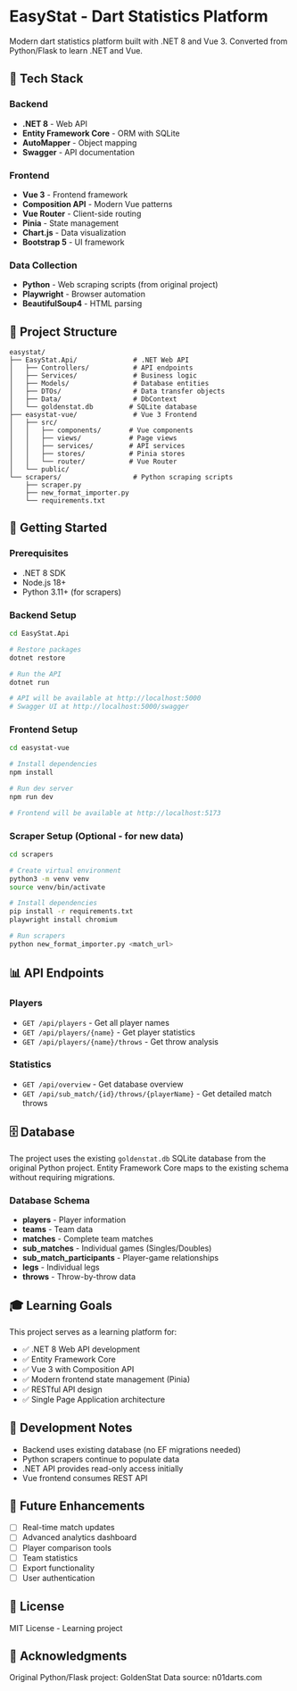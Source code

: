 # EasyStat - Dart Statistics Platform

Modern dart statistics platform built with .NET 8 and Vue 3. Converted from Python/Flask to learn .NET and Vue.

## 🎯 Tech Stack

### Backend
- **.NET 8** - Web API
- **Entity Framework Core** - ORM with SQLite
- **AutoMapper** - Object mapping
- **Swagger** - API documentation

### Frontend
- **Vue 3** - Frontend framework
- **Composition API** - Modern Vue patterns
- **Vue Router** - Client-side routing
- **Pinia** - State management
- **Chart.js** - Data visualization
- **Bootstrap 5** - UI framework

### Data Collection
- **Python** - Web scraping scripts (from original project)
- **Playwright** - Browser automation
- **BeautifulSoup4** - HTML parsing

## 📁 Project Structure

```
easystat/
├── EasyStat.Api/              # .NET Web API
│   ├── Controllers/           # API endpoints
│   ├── Services/              # Business logic
│   ├── Models/                # Database entities
│   ├── DTOs/                  # Data transfer objects
│   ├── Data/                  # DbContext
│   └── goldenstat.db         # SQLite database
├── easystat-vue/              # Vue 3 Frontend
│   ├── src/
│   │   ├── components/       # Vue components
│   │   ├── views/            # Page views
│   │   ├── services/         # API services
│   │   ├── stores/           # Pinia stores
│   │   └── router/           # Vue Router
│   └── public/
└── scrapers/                  # Python scraping scripts
    ├── scraper.py
    ├── new_format_importer.py
    └── requirements.txt
```

## 🚀 Getting Started

### Prerequisites
- .NET 8 SDK
- Node.js 18+
- Python 3.11+ (for scrapers)

### Backend Setup

```bash
cd EasyStat.Api

# Restore packages
dotnet restore

# Run the API
dotnet run

# API will be available at http://localhost:5000
# Swagger UI at http://localhost:5000/swagger
```

### Frontend Setup

```bash
cd easystat-vue

# Install dependencies
npm install

# Run dev server
npm run dev

# Frontend will be available at http://localhost:5173
```

### Scraper Setup (Optional - for new data)

```bash
cd scrapers

# Create virtual environment
python3 -m venv venv
source venv/bin/activate

# Install dependencies
pip install -r requirements.txt
playwright install chromium

# Run scrapers
python new_format_importer.py <match_url>
```

## 📊 API Endpoints

### Players
- `GET /api/players` - Get all player names
- `GET /api/players/{name}` - Get player statistics
- `GET /api/players/{name}/throws` - Get throw analysis

### Statistics
- `GET /api/overview` - Get database overview
- `GET /api/sub_match/{id}/throws/{playerName}` - Get detailed match throws

## 🗄️ Database

The project uses the existing `goldenstat.db` SQLite database from the original Python project. Entity Framework Core maps to the existing schema without requiring migrations.

### Database Schema
- **players** - Player information
- **teams** - Team data
- **matches** - Complete team matches
- **sub_matches** - Individual games (Singles/Doubles)
- **sub_match_participants** - Player-game relationships
- **legs** - Individual legs
- **throws** - Throw-by-throw data

## 🎓 Learning Goals

This project serves as a learning platform for:
- ✅ .NET 8 Web API development
- ✅ Entity Framework Core
- ✅ Vue 3 with Composition API
- ✅ Modern frontend state management (Pinia)
- ✅ RESTful API design
- ✅ Single Page Application architecture

## 📝 Development Notes

- Backend uses existing database (no EF migrations needed)
- Python scrapers continue to populate data
- .NET API provides read-only access initially
- Vue frontend consumes REST API

## 🔧 Future Enhancements

- [ ] Real-time match updates
- [ ] Advanced analytics dashboard
- [ ] Player comparison tools
- [ ] Team statistics
- [ ] Export functionality
- [ ] User authentication

## 📄 License

MIT License - Learning project

## 🙏 Acknowledgments

Original Python/Flask project: GoldenStat
Data source: n01darts.com